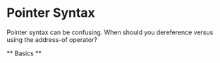 # Pointer Syntax

Pointer syntax can be confusing.
When should you dereference versus using the address-of operator?

** Basics **


